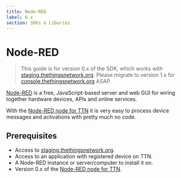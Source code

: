 ```yaml
---
title: Node-RED
label: 0.x
section: SDKs & Libaries
---
```


# Node-RED

> This guide is for version 0.x of the SDK, which works with [staging.thethingsnetwork.org](staging.thethingsnetwork.org). Please migrate to version 1.x for [console.thethingsnetwork.org](console.thethingsnetwork.org) ASAP.

[Node-RED](http://nodered.org/) is a free, JavaScript-based server and web GUI for wiring together hardware devices, APIs and online services.

With the [Node-RED node for TTN](https://www.npmjs.com/package/node-red-contrib-ttn) it is very easy to process device messages and activations with pretty much no code.

## Prerequisites

* Access to [staging.thethingsnetwork.org](https://staging.thethingsnetwork.org/).
* Access to an application with registered device on TTN.
* A Node-RED instance or server/computer to install it on.
* Version 0.x of the [Node-RED node for TTN](https://www.npmjs.com/package/node-red-contrib-ttn).
